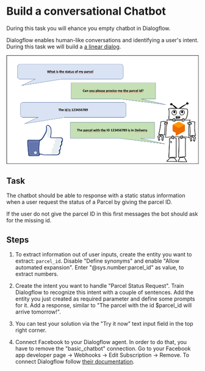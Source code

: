 # Build a conversational Chatbot

During this task you will ehance you empty chatbot in Dialogflow.

Dialogflow enables human-like conversations and identifying a user's
intent. During this task we will build a
[a linear dialog](https://dialogflow.com/docs/dialogs).

![linear_dialog](linear_dialog.png)

## Task

The chatbot should be able to response with a static status information
when a user request the status of a Parcel by giving the parcel ID.

If the user do not give the parcel ID in this first messages the bot
should ask for the missing id.

## Steps

1. To extract information out of user inputs, create the entity you want
to extract: `parcel_id`. Disable "Define synonyms" and enable "Allow
automated expansion". Enter "@sys.number:parcel_id" as value, to extract
numbers.

2. Create the intent you want to handle "Parcel Status Request". Train
Dialogflow to recognize this intent with a couple of sentences. Add the
entity you just created as required parameter and define some prompts
for it. Add a response, similar to "The parcel with the id $parcel_id
will arrive tomorrow!".

3. You can test your solution via the "Try it now" text input field in
the top right corner.

4. Connect Facebook to your Dialogflow agent. In order to do that, you
have to remove the "basic_chatbot" connection. Go to your Facebook app
developer page -> Webhooks -> Edit Subscription -> Remove. To connect
Dialogflow follow
[their documentation](https://dialogflow.com/docs/integrations/facebook).
